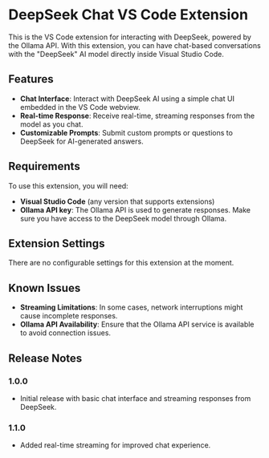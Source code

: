 # DeepSeek Chat VS Code Extension

This is the VS Code extension for interacting with DeepSeek, powered by the Ollama API. With this extension, you can have chat-based conversations with the "DeepSeek" AI model directly inside Visual Studio Code.

## Features

- **Chat Interface**: Interact with DeepSeek AI using a simple chat UI embedded in the VS Code webview.
- **Real-time Response**: Receive real-time, streaming responses from the model as you chat.
- **Customizable Prompts**: Submit custom prompts or questions to DeepSeek for AI-generated answers.

## Requirements

To use this extension, you will need:

- **Visual Studio Code** (any version that supports extensions)
- **Ollama API key**: The Ollama API is used to generate responses. Make sure you have access to the DeepSeek model through Ollama.

## Extension Settings

There are no configurable settings for this extension at the moment.

## Known Issues

- **Streaming Limitations**: In some cases, network interruptions might cause incomplete responses.
- **Ollama API Availability**: Ensure that the Ollama API service is available to avoid connection issues.

## Release Notes

### 1.0.0

- Initial release with basic chat interface and streaming responses from DeepSeek.

### 1.1.0

- Added real-time streaming for improved chat experience.

